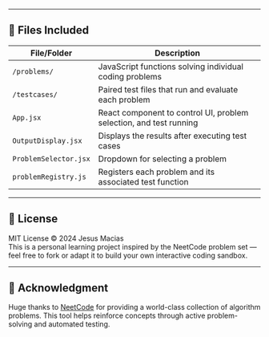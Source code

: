 
---

## 📁 Files Included

| File/Folder         | Description |
|---------------------|-------------|
| `/problems/`        | JavaScript functions solving individual coding problems |
| `/testcases/`       | Paired test files that run and evaluate each problem |
| `App.jsx`           | React component to control UI, problem selection, and test running |
| `OutputDisplay.jsx` | Displays the results after executing test cases |
| `ProblemSelector.jsx` | Dropdown for selecting a problem |
| `problemRegistry.js`| Registers each problem and its associated test function |

---

## 📜 License

MIT License © 2024 Jesus Macias  
This is a personal learning project inspired by the NeetCode problem set — feel free to fork or adapt it to build your own interactive coding sandbox.

---

## 🙏 Acknowledgment

Huge thanks to [NeetCode](https://neetcode.io/) for providing a world-class collection of algorithm problems. This tool helps reinforce concepts through active problem-solving and automated testing.
